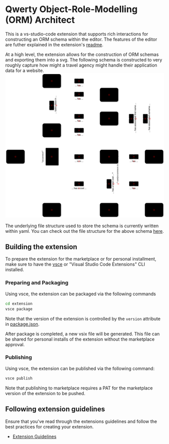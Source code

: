 # Qwerty Object-Role-Modelling (ORM) Architect

This is a vs-studio-code extension that supports rich interactions for
constructing an ORM schema within the editor.
The features of the editor are futher explained in the extension's 
[readme](./extension/README.md).

At a high level, the extension allows for the construction of ORM schemas 
and exporting them into a svg. The following schema is constructed to very
roughly capture how might a travel agency might handle their application data
for a website.
![travel_agency_orm](./sampleFiles/travel_agency.svg)

The underlying file structure used to store the schema 
is currently written within yaml. You can check out the file structure for
the above schema [here](./sampleFiles/travel_agency.orm).

## Building the extension

To prepare the extension for the marketplace or for personal installment,
make sure to have the [vsce](https://github.com/microsoft/vscode-vsce) or 
"Visual Studio Code Extensions" CLI installed.

### Preparing and Packaging

Using vsce, the extension can be packaged via the following commands
```bash
cd extension
vsce package
```
Note that the version of the extension is controlled by the `version` 
attribute in [package.json](./extension/package.json).

After package is completed, a new vsix file will be generated. This file
can be shared for personal installs of the extension without the marketplace
approval.

### Publishing

Using vsce, the extension can be published via the following command:
```bash
vsce publish
```

Note that publishing to marketplace requires a PAT for the marketplace 
version of the extension to be pushed.

## Following extension guidelines

Ensure that you've read through the extensions guidelines and follow the best practices for creating your extension.

* [Extension Guidelines](https://code.visualstudio.com/api/references/extension-guidelines)
